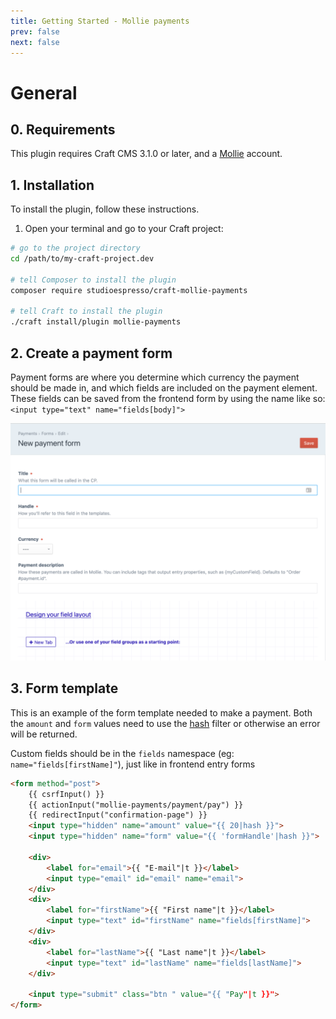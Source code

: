 ```yaml
---
title: Getting Started - Mollie payments
prev: false
next: false
---
```


# General

## 0. Requirements

This plugin requires Craft CMS 3.1.0 or later, and a [Mollie](https://www.mollie.com) account.


## 1. Installation

To install the plugin, follow these instructions.

1. Open your terminal and go to your Craft project:

```bash
# go to the project directory
cd /path/to/my-craft-project.dev

# tell Composer to install the plugin
composer require studioespresso/craft-mollie-payments

# tell Craft to install the plugin
./craft install/plugin mollie-payments
```

## 2. Create a payment form

Payment forms are where you determine which currency the payment should be made in, and which fields are included on the payment element. 
These fields can be saved from the frontend form by using the name like so: ``<input type="text" name="fields[body]">``

<img src="./images/paymentform.png">


## 3. Form template
This is an example of the form template needed to make a payment. Both the `amount` and `form` values need to use the [hash](https://docs.craftcms.com/v3/dev/filters.html#hash) filter or otherwise an error will be returned.

Custom fields should be in the `fields` namespace (eg: `name="fields[firstName]"`), just like in frontend entry forms

```html
<form method="post">
    {{ csrfInput() }}
    {{ actionInput("mollie-payments/payment/pay") }}
    {{ redirectInput("confirmation-page") }}
    <input type="hidden" name="amount" value="{{ 20|hash }}">
    <input type="hidden" name="form" value="{{ 'formHandle'|hash }}">

    <div>
        <label for="email">{{ "E-mail"|t }}</label>
        <input type="email" id="email" name="email">
    </div>
    <div>
        <label for="firstName">{{ "First name"|t }}</label>
        <input type="text" id="firstName" name="fields[firstName]">
    </div>
    <div>
        <label for="lastName">{{ "Last name"|t }}</label>
        <input type="text" id="lastName" name="fields[lastName]">
    </div>

    <input type="submit" class="btn " value="{{ "Pay"|t }}">
</form>
```

 